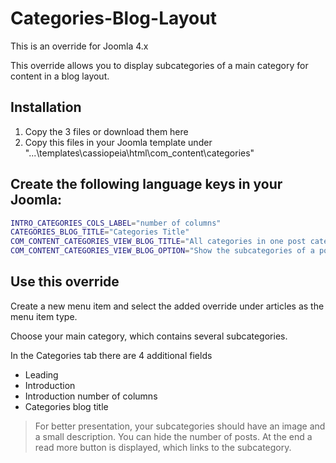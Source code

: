 # Categories-Blog-Layout
This is an override for Joomla 4.x

This override allows you to display subcategories of a main category for content in a blog layout.

## Installation
1. Copy the 3 files or download them here
2. Copy this files in your Joomla template under "...\templates\cassiopeia\html\com_content\categories\"

##  Create the following language keys in your Joomla:
```bash
INTRO_CATEGORIES_COLS_LABEL="number of columns"
CATEGORIES_BLOG_TITLE="Categories Title"
COM_CONTENT_CATEGORIES_VIEW_BLOG_TITLE="All categories in one post category in blog layout"
COM_CONTENT_CATEGORIES_VIEW_BLOG_OPTION="Show the subcategories of a post category in the blog layout."
```
##  Use this override
Create a new menu item and select the added override under articles as the menu item type.

Choose your main category, which contains several subcategories.

In the Categories tab there are 4 additional fields
- Leading
- Introduction
- Introduction number of columns
- Categories blog title

>For better presentation, your subcategories should have an image and a small description.
>You can hide the number of posts.
>At the end a read more button is displayed, which links to the subcategory.
